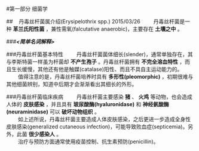 #第一部分 细菌学

##&nbsp;&nbsp;&nbsp;&nbsp;丹毒丝杆菌属介绍(Erysipelothrix spp.) 2015/03/26
&nbsp;&nbsp;&nbsp;&nbsp;&nbsp;&nbsp;&nbsp;&nbsp;丹毒丝杆菌是一种 __革兰氏阳性菌__ ，兼性需氧(falcutative anaerobic)，主要存在 __土壤之中__ 。

###___<简单名词解释>___

###丹毒丝杆菌基本特性
&nbsp;&nbsp;&nbsp;&nbsp;&nbsp;&nbsp;&nbsp;&nbsp;丹毒丝杆菌菌体细长(slender)，通常单独存在，其与李斯特菌一样虽为杆菌却 __不产生孢子__ 。丹毒丝杆菌拥有 __不完全溶血特性__ ，而且生长缓慢，其他还有他是触媒(catalase)阳性、而且不具自主运动能力的。   
&nbsp;&nbsp;&nbsp;&nbsp;&nbsp;&nbsp;&nbsp;&nbsp;值得注意的是，丹毒丝杆菌培养时具有 __多形性(pleomorphic)__ ，初期很难与其他细菌辨别，知道中后期才会渐渐看出其细长的外形。

###丹毒丝杆菌临床疾病
&nbsp;&nbsp;&nbsp;&nbsp;&nbsp;&nbsp;&nbsp;&nbsp;丹毒丝杆菌主要感染 __猪__ 、 __火鸡__ 等动物，也会造成人体的 __皮肤感染__ ，并且具有 __玻尿酸酶(hyaluronidase)__ 和 __神经氨酸酶(neuraminidase)__ 可以 __破坏动物组织__ 。  
&nbsp;&nbsp;&nbsp;&nbsp;&nbsp;&nbsp;&nbsp;&nbsp;如上述所说，丹毒丝杆菌主要造成人体皮肤感染，之后更进一步造成全身性皮肤感染(generalized cutaneous infection)，可能导致败血症(septicemia)。另外，此菌 __很少感染人__ 。  
&nbsp;&nbsp;&nbsp;&nbsp;&nbsp;&nbsp;&nbsp;&nbsp;治疗与预防方面通常使用疫苗控制、抗生素预防(penicillin)。